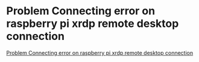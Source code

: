 # Problem Connecting error on raspberry pi xrdp remote desktop connection
[Problem Connecting error on raspberry pi xrdp remote desktop connection](https://aiwithcloud.com/2022/09/16/problem_connecting_error_on_raspberry_pi_xrdp_remote_desktop_connection/)